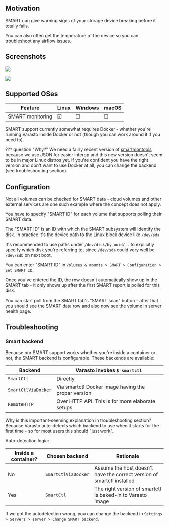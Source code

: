 Motivation
----------

SMART can give warning signs of your storage device breaking before it totally fails.

You can also often get the temperature of the device so you can troubleshoot any airflow issues.


Screenshots
-----------

![](smart.png)

![](serverhealth.png)


Supported OSes
--------------

| Feature          | Linux | Windows | macOS |
|------------------|-------|---------|-------|
| SMART monitoring | ☑    | ☐      | ☐    |

SMART support currently somewhat requires Docker - whether you're running Varasto inside
Docker or not (though you can work around it if you need to).

??? question "Why?"
	We need a fairly recent version of [smartmontools](https://www.smartmontools.org/)
	because we use JSON for easier interop and this new version doesn't seem to be in major
	Linux distros yet. If you're confident you have the right version and don't want to use
	Docker at all, you can change the backend (see troubleshooting section).


Configuration
-------------

Not all volumes can be checked for SMART data - cloud volumes and other external services
are one such example where the concept does not apply.

You have to specify "SMART ID" for each volume that supports polling their SMART data.

The "SMART ID" is an ID with which the SMART subsystem will identify the disk. In practice
it's the device path to the Linux block device like `/dev/sda`.

It's recommended to use paths under `/dev/disk/by-uuid/..` to explicitly specify which disk
you're referring to, since `/dev/sda` could very well be `/dev/sdb` on next boot.

You can enter "SMART ID" in `Volumes & mounts > SMART > Configuration > Set SMART ID`.

Once you've entered the ID, the row doesn't automatically show up in the SMART tab - it only
shows up after the first SMART report is polled for this disk.

You can start poll from the SMART tab's "SMART scan" button - after that you should see the 
SMART data row and also now see the volume in server health page.


Troubleshooting
---------------

### Smart backend

Because our SMART support works whether you're inside a container or not, the SMART
backend is configurable. These backends are available:

| Backend             | Varasto invokes `$ smartctl` |
|---------------------|------------------------------|
| `SmartCtl`          | Directly                     |
| `SmartCtlViaDocker` | Via smartctl Docker image having the proper version |
| `RemoteHTTP`        | Over HTTP API. This is for more elaborate setups. |

Why is this important-seeming explanation in troubleshooting section? Because Varasto
auto-detects which backend to use when it starts for the first time - so for most users
this should "just work".

Auto-detection logic:

| Inside a container? | Chosen backend | Rationale |
|---------------------|----------------|-----------|
| No | `SmartCtlViaDocker` | Assume the host doesn't have the correct version of smartctl installed |
| Yes | `SmartCtl`         | The right version of smartctl is baked-in to Varasto image |

If we got the autodetection wrong, you can change the backend in
`Settings > Servers > server > Change SMART backend`.
